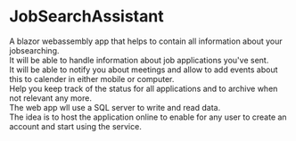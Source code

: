 # JobSearchAssistant
A blazor webassembly app that helps to contain all information about your jobsearching.
<br/> 
It will be able to handle information about job applications you've sent. 
<br/> 
It will be able to notify you about meetings and allow to add events about this to calender in either mobile or computer.
<br/> 
Help you keep track of the status for all applications and to archive when not relevant any more.
<br/> 
The web app wll use a SQL server to write and read data.
<br/> 
The idea is to host the application online to enable for any user to create an account and start using the service.
